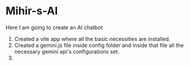 # Mihir-s-AI
Here I am going to create an AI chatbot 

1.  Created a vite app where all the basic necessities are installed. 
2.  Created a gemini.js file inside config folder and inside that file all the necessary gemini api's configurations set.
3.  